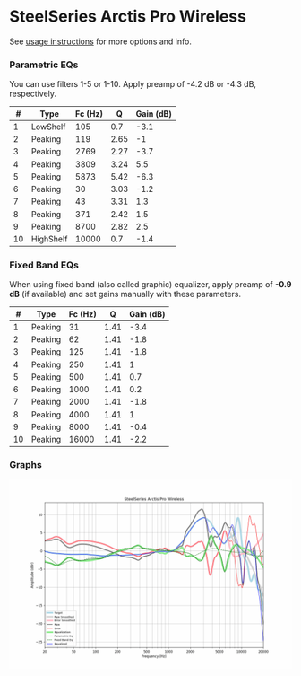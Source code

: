 # SteelSeries Arctis Pro Wireless
See [usage instructions](https://github.com/jaakkopasanen/AutoEq#usage) for more options and info.

### Parametric EQs
You can use filters 1-5 or 1-10. Apply preamp of -4.2 dB or -4.3 dB, respectively.

|   # | Type      |   Fc (Hz) |    Q |   Gain (dB) |
|-----|-----------|-----------|------|-------------|
|   1 | LowShelf  |       105 | 0.7  |        -3.1 |
|   2 | Peaking   |       119 | 2.65 |        -1   |
|   3 | Peaking   |      2769 | 2.27 |        -3.7 |
|   4 | Peaking   |      3809 | 3.24 |         5.5 |
|   5 | Peaking   |      5873 | 5.42 |        -6.3 |
|   6 | Peaking   |        30 | 3.03 |        -1.2 |
|   7 | Peaking   |        43 | 3.31 |         1.3 |
|   8 | Peaking   |       371 | 2.42 |         1.5 |
|   9 | Peaking   |      8700 | 2.82 |         2.5 |
|  10 | HighShelf |     10000 | 0.7  |        -1.4 |

### Fixed Band EQs
When using fixed band (also called graphic) equalizer, apply preamp of **-0.9 dB** (if available) and set gains manually with these parameters.

|   # | Type    |   Fc (Hz) |    Q |   Gain (dB) |
|-----|---------|-----------|------|-------------|
|   1 | Peaking |        31 | 1.41 |        -3.4 |
|   2 | Peaking |        62 | 1.41 |        -1.8 |
|   3 | Peaking |       125 | 1.41 |        -1.8 |
|   4 | Peaking |       250 | 1.41 |         1   |
|   5 | Peaking |       500 | 1.41 |         0.7 |
|   6 | Peaking |      1000 | 1.41 |         0.2 |
|   7 | Peaking |      2000 | 1.41 |        -1.8 |
|   8 | Peaking |      4000 | 1.41 |         1   |
|   9 | Peaking |      8000 | 1.41 |        -0.4 |
|  10 | Peaking |     16000 | 1.41 |        -2.2 |

### Graphs
![](./SteelSeries%20Arctis%20Pro%20Wireless.png)
